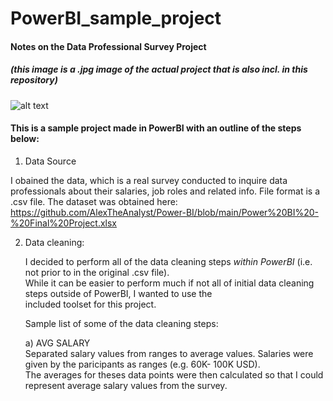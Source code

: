# PowerBI_sample_project
#### Notes on the Data Professional Survey Project

##### (this image is a .jpg image of the actual project that is also incl. in this repository)
![alt text](https://github.com/ssoehdata/PowerBI_examples/blob/main/DataProfessionalsSurvey/jpg/DataProfSurvey.jpg)


#### This is a sample project made in PowerBI with an outline of the steps below:
1) Data Source
   
  I obained the data, which is a real survey conducted to inquire data professionals about their salaries, job roles
  and related info. File format is a .csv file.
  The dataset was obtained here: 
  https://github.com/AlexTheAnalyst/Power-BI/blob/main/Power%20BI%20-%20Final%20Project.xlsx 

2) <d>Data cleaning:</d>
  
   I decided to perform all of the data cleaning steps _within PowerBI_ (i.e. not prior to in the original .csv file). <br>
   While it can be easier to perform much if not all of initial data cleaning steps outside of PowerBI, I wanted to use the<br>
   included toolset for this project.

   Sample list of some of the data cleaning steps:
   
   a) AVG SALARY<br>
   <d>Separated salary values from ranges to average values. Salaries were
   given by the paricipants as ranges (e.g. 60K- 100K USD).<br>The averages for theses data points were
   then calculated so that I could represent average salary values from the survey.</d>
   


